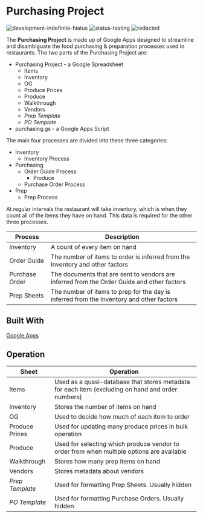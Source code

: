 # Purchasing Project

<img 
    src="https://img.shields.io/badge/development-indefinite hiatus-red"
    alt="development-indefinite-hiatus">
<img 
    src="https://img.shields.io/badge/status-testing-yellow"
    alt="status-testing">
<img 
    src="https://img.shields.io/badge/REDACTED-orange"
    alt="redacted">
    
The **Purchasing Project** is made up of Google Apps designed to streamline and disambiguate the food purchasing & preparation processes used in restaurants. The two parts of the Purchasing Project are:

* Purchasing Project - a Google Spreadsheet
    * Items
    * Inventory
    * OG
    * Produce Prices
    * Produce
    * Walkthrough
    * Vendors
    * _Prep Template_
    * _PO Template_
* purchasing.gs - a Google Apps Script

The main four processes are divided into these three categories:
* Inventory
    * Inventory Process
* Purchasing
    * Order Guide Process
        * Produce
    * Purchase Order Process
* Prep
    * Prep Process

At regular intervals the restaurant will take inventory, which is when they count all of the items they have on hand. This data is required for the other three processes.

Process | Description
---------|-----------
Inventory | A count of every item on hand
Order Guide | The number of items to order is inferred from the Inventory and other factors
Purchase Order | The documents that are sent to vendors are inferred from the Order Guide and other factors
Prep Sheets | The number of items to prep for the day is inferred from the Inventory and other factors

## Built With

<a href="https://developers.google.com/apps-script">Google Apps</a>

## Operation

Sheet | Operation
-------|--------
Items | Used as a quasi-database that stores metadata for each item (excluding on hand and order numbers)
Inventory | Stores the number of items on hand
OG | Used to decide how much of each item to order
Produce Prices | Used for updating many produce prices in bulk operation
Produce | Used for selecting which produce vendor to order from when multiple options are available
Walkthrough | Stores how many prep items on hand
Vendors | Stores metadata about vendors
_Prep Template_ | Used for formatting Prep Sheets. Usually hidden
_PO Template_ | Used for formatting Purchase Orders. Usually hidden

